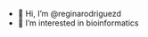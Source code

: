 - 👋 Hi, I’m @reginarodriguezd
- 👀 I’m interested in bioinformatics 
<!---
reginarodriguezd/reginarodriguezd is a ✨ special ✨ repository because its `README.md` (this file) appears on your GitHub profile.
You can click the Preview link to take a look at your changes.
--->
